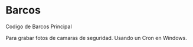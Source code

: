 Barcos
======

Codigo de Barcos Principal

Para grabar fotos de camaras de seguridad. Usando un Cron en Windows.
